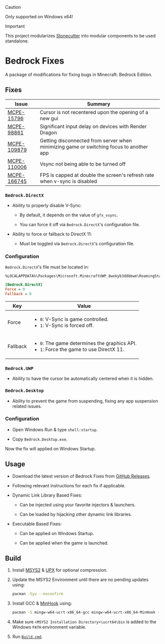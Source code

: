 
> [!CAUTION]
> Only supported on Windows x64!

> [!IMPORTANT]
> This project modularizes [Stonecutter](https://github.com/Aetopia/Stonecutter) into modular components to be used standalone.  

# Bedrock Fixes
A package of modifications for fixing bugs in Minecraft: Bedrock Edition.

## Fixes

|Issue|Summary|
|-|-|
|[MCPE-15796](https://bugs.mojang.com/browse/MCPE-15796)|Cursor is not recentered upon the opening of a new gui|
|[MCPE-98861](https://bugs.mojang.com/browse/MCPE-98861)|Significant input delay on devices with Render Dragon|
|[MCPE-109879](https://bugs.mojang.com/browse/MCPE-109879)|Getting disconnected from server when minimizing game or switching focus to another app|
|[MCPE-110006](https://bugs.mojang.com/browse/MCPE-110006)|Vsync not being able to be turned off|
|[MCPE-166745](https://bugs.mojang.com/browse/MCPE-166745)|FPS is capped at double the screen's refresh rate when v-sync is disabled|

### `Bedrock.DirectX`

- Ability to properly disable V-Sync:

    - By default, it depends on the value of `gfx_vsync`.

    - You can force it off via `Bedrock.DirectX`'s configuration file.

- Ability to force or fallback to DirectX 11:

    - Must be toggled via `Bedrock.DirectX`'s configuration file.

### Configuration

`Bedrock.DirectX`'s file must be located in:

```
%LOCALAPPDATA%\Packages\Microsoft.MinecraftUWP_8wekyb3d8bbwe\RoamingState\Bedrock.DirectX.ini
```

```ini
[Bedrock.DirectX]
Force = 0
Fallback = 0
```

|Key|Value|
|-|-|
|Force|<ul><li>`0`: V-Sync is game controlled.</li><li>`1`: V-Sync is forced off.</li><ul>|
|Fallback|<ul><li>`0`: The game determines the graphics API.</li><li>`1`: Force the game to use DirectX 11.</li><ul>|


### `Bedrock.UWP`

- Ability to have the cursor be automatically centered when it is hidden.

### `Bedrock.Desktop`

- Ability to prevent the game from suspending, fixing any app suspension related issues.

### Configuration

- Open Windows Run & type `shell:startup`.

- Copy `Bedrock.Desktop.exe`.

Now the fix will applied on Windows Startup.


## Usage

- Download the latest version of Bedrock Fixes from [GitHub Releases](https://github.com/Aetopia/Bedrock.Fixes/releases).

- Following relevant instructions for each fix if applicable.

- Dynamic Link Library Based Fixes:

    - Can be injected using your favorite injectors & launchers.

    - Can be loaded by hijacking other dynamic link libraries.

- Executable Based Fixes:

    - Can be applied on Windows Startup.

    - Can be applied when the game is launched.

## Build
1. Install [MSYS2](https://www.msys2.org/) & [UPX](https://upx.github.io/) for optional compression.

2. Update the MSYS2 Environment until there are no pending updates using:

    ```bash
    pacman -Syu --noconfirm
    ```

3. Install GCC & [MinHook](https://github.com/TsudaKageyu/minhook) using:

    ```bash
    pacman -S mingw-w64-ucrt-x86_64-gcc mingw-w64-ucrt-x86_64-MinHook --noconfirm
    ```

3. Make sure `<MSYS2 Installation Directory>\ucrt64\bin` is added to the Windows `PATH` environment variable.

4. Run [`Build.cmd`](src/Build.cmd).
